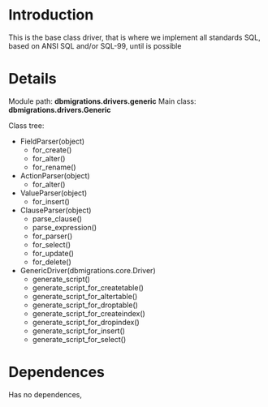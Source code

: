 # Introduction #

This is the base class driver, that is where we implement all standards SQL, based on ANSI SQL and/or SQL-99, until is possible

# Details #

Module path: **dbmigrations.drivers.generic**
Main class: **dbmigrations.drivers.Generic**

Class tree:

  * FieldParser(object)
    * for\_create()
    * for\_alter()
    * for\_rename()
  * ActionParser(object)
    * for\_alter()
  * ValueParser(object)
    * for\_insert()
  * ClauseParser(object)
    * parse\_clause()
    * parse\_expression()
    * for\_parser()
    * for\_select()
    * for\_update()
    * for\_delete()
  * GenericDriver(dbmigrations.core.Driver)
    * generate\_script()
    * generate\_script\_for\_createtable()
    * generate\_script\_for\_altertable()
    * generate\_script\_for\_droptable()
    * generate\_script\_for\_createindex()
    * generate\_script\_for\_dropindex()
    * generate\_script\_for\_insert()
    * generate\_script\_for\_select()

# Dependences #

Has no dependences,